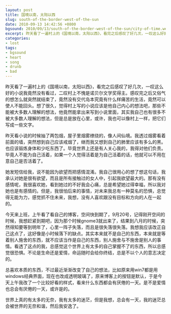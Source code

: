 ```yaml
---
layout: post
title: 国境以南，太阳以西
slug: south-of-the-border-west-of-the-sun
date: 2010-09-13 14:42:56 +0800
bgsound: 2010/09/13/south-of-the-border-west-of-the-sun/city-of-time.webm
excerpt: 昨天看了一遍村上的《国境以南，太阳以西》，看完之后感叹了好几次，一叹这么好的小说我竟然没有看过，二叹村上不愧是诺贝尔文学奖得主。感叹完之后又俗气的想怎么就突然就结束了，竟然没有交代岛本究竟有什么样痛苦的生活，竟然可以使人不能回头。想了很久，觉得村上写的小说应该是他自己内心的想法吧，那些不能被大多数人理解的想法，他竟然能拿出来写到小说里面，其实我自己也有很多不被大多数人理解的想法，但是总是放在心里，或许，我也可以像村上一样，把它们写成一些文字。
categories:
- lost
tags:
- bgsound
- heart
- song
- drunb
- bad
---
```


昨天看了一遍村上的《国境以南，太阳以西》，看完之后感叹了好几次，一叹这么好的小说我竟然没有看过，二叹村上不愧是诺贝尔文学奖得主。感叹完之后又俗气的想怎么就突然就结束了，竟然没有交代岛本究竟有什么样痛苦的生活，竟然可以使人不能回头。想了很久，觉得村上写的小说应该是他自己内心的想法吧，那些不能被大多数人理解的想法，他竟然能拿出来写到小说里面，其实我自己也有很多不被大多数人理解的想法，但是总是放在心里，或许，我也可以像村上一样，把它们写成一些文字。

昨天看小说的时候抽了两包烟，屋子里烟雾缭绕的，像人间仙境。我透过烟雾看着前面的墙，突然想到自己应该戒烟了，继而我又想到自己的肺里应该有多么的黑。也应该锻炼身体和少吃东西了。毕竟世界上还是有人关心我的，我得对他们负责。毕竟人不能为自己活着，如果一个人觉得活着是为自己活着的话，他就可以不用在意自己是否活着了。

她发短信给我，说不能因为欲望而把感情混淆。我自己很用心的想了想这句话，我承认对她是很有欲望，而且是所有接触过的女人中，引起我欲望最大的。那有没有感情呢，我很喜欢她，看到她过的不好我会心痛，总是希望她过得幸福，所以我对她也是有感情的。但是，我很怕后来的事情，对未来我总有一种莫名的恐惧，总觉得无能为力，感觉抓不住未来，我想，没有人喜欢跟没有目标和方向的人在一起的。

今天来上班，上午看了看自己的博客，空间快到期了，9月20号，记得刚开空间的时候，我想赶紧到期吧，因为那个时候gnome3就出来了，结果到八月的时候，突然得知要等到明年了，心里一阵子失落，而且是很失落很失落。我想我应该改正自己这点了，这好像是小时候落下的缺点。其实本来就不是自己的东西，本来就是等着别人施舍的东西，就不应该当作是自己的东西，别人施舍与不施舍是别人的事情。看透了这点的我，总感觉这个世界上有太多的自己掌握不了的东西，所以总感觉很恐惧。不论是生命还是爱情，命运随时会给你终结，总是不以个人的意志决定的。

总喜欢本质的东西，不过最近渐渐改变了自己的想法，比如原来用win7都是用windows经典界面，现在也改成透明玻璃了，原来博客上的按钮是默认，于是今天上午我改了一个比较好看的样式，看来什么东西都会有厌倦的一天。是不是爱情也总会有厌倦的一天，或许是的。

世界上真的有太多的无奈，我有太多的迷茫，但是我想，总会有一天，我的迷茫总会被世界的无奈和谐，然后我安逸了。
